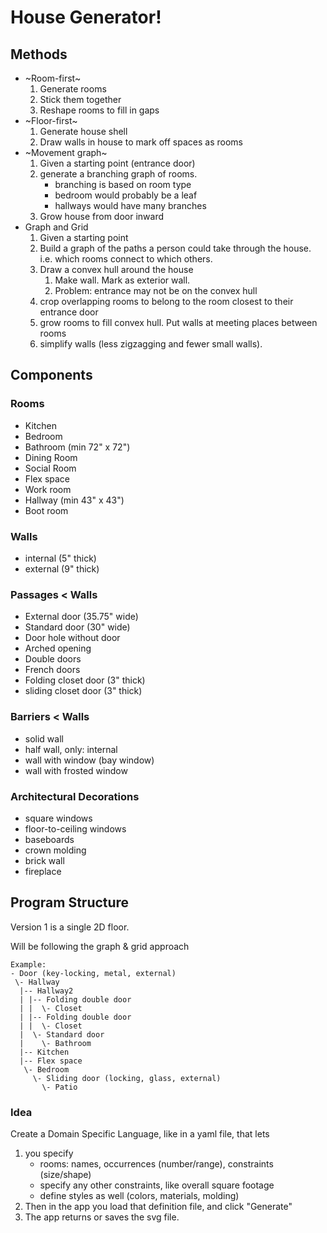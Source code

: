 # House Generator!


## Methods

* ~Room-first~
    1. Generate rooms
    1. Stick them together
    1. Reshape rooms to fill in gaps
* ~Floor-first~
    1. Generate house shell
    1. Draw walls in house to mark off spaces as rooms
* ~Movement graph~
    1. Given a starting point (entrance door)
    1. generate a branching graph of rooms.
        * branching is based on room type
        * bedroom would probably be a leaf
        * hallways would have many branches
    1. Grow house from door inward
* Graph and Grid
    1. Given a starting point
    1. Build a graph of the paths a person could take through the house. i.e. which rooms connect to which others.
    1. Draw a convex hull around the house
        1. Make wall. Mark as exterior wall.
        1. Problem: entrance may not be on the convex hull
    1. crop overlapping rooms to belong to the room closest to their entrance door
    1. grow rooms to fill convex hull. Put walls at meeting places between rooms
    1. simplify walls (less zigzagging and fewer small walls).


## Components

### Rooms
* Kitchen
* Bedroom
* Bathroom (min 72" x 72")
* Dining Room
* Social Room
* Flex space
* Work room
* Hallway (min 43" x 43")
* Boot room

### Walls
* internal (5" thick)
* external (9" thick)

### Passages < Walls
* External door (35.75" wide)
* Standard door (30" wide)
* Door hole without door
* Arched opening
* Double doors
* French doors
* Folding closet door (3" thick)
* sliding closet door (3" thick)

### Barriers < Walls
* solid wall
* half wall, only: internal
* wall with window (bay window)
* wall with frosted window

### Architectural Decorations
* square windows
* floor-to-ceiling windows
* baseboards
* crown molding
* brick wall
* fireplace

## Program Structure

Version 1 is a single 2D floor.

Will be following the graph & grid approach
```
Example:
- Door (key-locking, metal, external)
 \- Hallway
  |-- Hallway2
  | |-- Folding double door
  | |  \- Closet
  | |-- Folding double door
  | |  \- Closet
  |  \- Standard door
  |    \- Bathroom
  |-- Kitchen
  |-- Flex space
   \- Bedroom
     \- Sliding door (locking, glass, external)
       \- Patio
```

### Idea
Create a Domain Specific Language, like in a yaml file, that lets 
1. you specify 
    * rooms: names, occurrences (number/range), constraints (size/shape) 
    * specify any other constraints, like overall square footage
    * define styles as well (colors, materials, molding)
2. Then in the app you load that definition file, and click "Generate"
3. The app returns or saves the svg file. 
